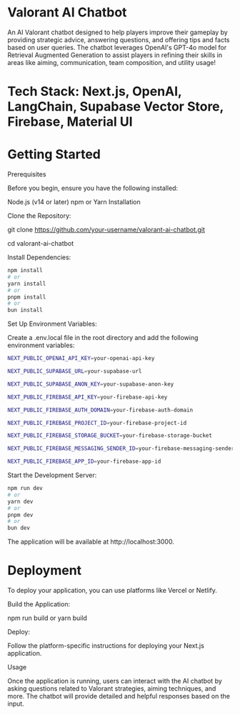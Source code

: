 # Valorant AI Chatbot

An AI Valorant chatbot designed to help players improve their gameplay by providing strategic advice, answering questions, and offering tips and facts based on user queries. The chatbot leverages OpenAI's GPT-4o model for Retrieval Augmented Generation to assist players in refining their skills in areas like aiming, communication, team composition, and utility usage!

# Tech Stack: Next.js, OpenAI, LangChain, Supabase Vector Store, Firebase, Material UI

# Getting Started

Prerequisites

Before you begin, ensure you have the following installed:

Node.js (v14 or later)
npm or Yarn
Installation

Clone the Repository:


git clone https://github.com/your-username/valorant-ai-chatbot.git

cd valorant-ai-chatbot

Install Dependencies:

```bash
npm install
# or
yarn install
# or
pnpm install
# or
bun install
```

Set Up Environment Variables:

Create a .env.local file in the root directory and add the following environment variables:

```bash
NEXT_PUBLIC_OPENAI_API_KEY=your-openai-api-key

NEXT_PUBLIC_SUPABASE_URL=your-supabase-url

NEXT_PUBLIC_SUPABASE_ANON_KEY=your-supabase-anon-key

NEXT_PUBLIC_FIREBASE_API_KEY=your-firebase-api-key

NEXT_PUBLIC_FIREBASE_AUTH_DOMAIN=your-firebase-auth-domain

NEXT_PUBLIC_FIREBASE_PROJECT_ID=your-firebase-project-id

NEXT_PUBLIC_FIREBASE_STORAGE_BUCKET=your-firebase-storage-bucket

NEXT_PUBLIC_FIREBASE_MESSAGING_SENDER_ID=your-firebase-messaging-sender-id

NEXT_PUBLIC_FIREBASE_APP_ID=your-firebase-app-id
```

Start the Development Server:

```bash
npm run dev
# or
yarn dev
# or
pnpm dev
# or
bun dev
```

The application will be available at http://localhost:3000.

# Deployment
To deploy your application, you can use platforms like Vercel or Netlify.

Build the Application:

npm run build
or
yarn build

Deploy:

Follow the platform-specific instructions for deploying your Next.js application.

Usage

Once the application is running, users can interact with the AI chatbot by asking questions related to Valorant strategies, aiming techniques, and more. The chatbot will provide detailed and helpful responses based on the input.

